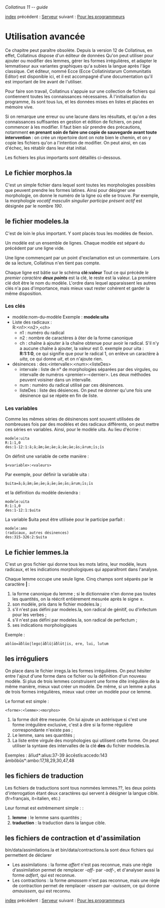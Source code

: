 *Collatinus 11 -- guide*

[index](index.html) précédent : [Serveur](server.html) suivant : [Pour les programmeurs](programmeurs.html) 

Utilisation avancée
===================

Ce chapitre peut paraître obsolète. Depuis la version 
12 de Collatinus, en effet, Collatinus dispose d'un
éditeur de données Qu'on peut utiliser pour ajouter ou
modifier des lemmes, gérer les formes irrégulières,
et adapter le lemmatiseur aux variantes graphiques
qu'a subies la langue après l'âge classique. Cet éditeur, nommé Ecce
(Ecce Collatinistarum Communitatis Editor) est disponible ici, et 
il est accompagné d'une documentation qu'il est important de lire 
avant de l'utiliser.

Pour faire son travail, Collatinus s'appuie sur une
collection de fichiers qui contiennent toutes les
connaissances nécessaires. À l'initialisation du
programme, ils sont tous lus, et les données mises
en listes et placées en mémoire vive.

Si on remarque une erreur ou une lacune dans les
résultats, et qu'on a des connaissances suffisantes en
gestion et édition de fichiers, on peut commencer à les
modifier. Il faut bien sûr prendre des précautions,
notamment **en prenant soin de faire une copie de
sauvegarde avant toute intervention** : on crée un
répertoire dont on note bien le chemin, et on y copie
les fichiers qu'on a l'intention de modifier. On peut
ainsi, en cas d'échec, les rétablir dans leur état
initial.

Les fichiers les plus importants sont détaillés ci-dessous.

## Le fichier morphos.la
C'est un simple fichier dans lequel sont toutes les
morphologies possibles que peuvent prendre les formes
latines. Ainsi pour désigner une morphologie, on donne
le numéro de la ligne où elle se trouve. Par exemple,
la morphologie 
_vocatif masculin singulier participe présent actif_ est
désignée par le nombre _190_.

## le fichier modeles.la
C'est de loin le plus important. Y sont placés tous les
modèles de flexion. 

Un modèle est un ensemble de lignes. Chaque modèle est séparé
du précédent par une ligne vide.

Une ligne commençant par un point d'exclamation est un 
commentaire. Lors de sa lecture, Collatinus n'en tient
pas compte.

Chaque ligne est bâtie sur le schéma **clé:valeur**
Tout ce qui précède _le premier caractère **deux
points**_ est la clé, le reste est la valeur.
La première clé doit être le nom du modèle. L'ordre
dans lequel apparaissent les autres clés n'a pas
d'importance, mais mieux vaut rester cohérent et garder
la même disposition.

### Les clés

* modèle:nom-du-modèle Exemple : **modele:uita**
* Liste des radicaux :   
    R:\<n1\>:\<n2\>,\<ch\>
    * n1 : numéro du radical
    * n2 : nombre de caractères à ôter de la forme canonique 
    * ch : chaîne à ajouter à la chaîne obtenue pour avoir le radical. S'il n'y a aucune chaîne à ajouter, la valeur est 0.  exemple pour uita : **R:1:1:0**, ce qui signifie que pour le radical 1, on enlève un caractère à *uita*, ce qui donne *uit*, et on n'ajoute rien.
* désinences :
	des:\<intervalle\>:\<num\>:\<listeDes\>
    * intervale : liste de n° de morphologies séparées
	par des virgules, ou intervalle de numéros
	\<premier\>-\<dernier\>. Les deux méthodes peuvent
	voisiner dans un intervalle.
    * num : numéro du radical utilisé par ces désinences.
	* listeDes : liste des désiences. On peut ne donner qu'une fois une désinence qui se répète en fin de liste.

### Les variables
Comme les mêmes séries de désinences sont souvent utilisées de nombreuses fois par 
des modèles et des radicaux différents, on peut mettre ces séries en variables. Ainsi,
pour le modèle uita. Au lieu d'écrire :

	modele:uita
	R:1:1,0
	des:1-12:1:ă;ă;ăm;āe;āe;ā;āe;āe;ās;ārum;īs;īs

On définit une variable de cette manière :

	$<variable>:<valeurs>

Par exemple, pour définir la variable uita :

	$uita=ă;ă;ăm;āe;āe;ā;āe;āe;ās;ārum;īs;īs

et la définition du modèle deviendra :

	modele:uita
	R:1:1,0
	des:1-12:1:$uita

La variable $uita peut être utilisée pour le participe parfait :

	modele:amo
	(radicaux, autres désinences)
	des:315-326:2:$uita

## Le fichier lemmes.la 
C'est un gros fichier qui donne tous les mots latins, leur modèle,
leurs radicaux, et les indications morphologiques qui
apparaîtront dans l'analyse.

Chaque lemme occupe une seule ligne. Cinq champs sont séparés par
le caractère **|** :
1. la forme canonique du lemme ; si le dictionnaire
n'en donne pas toutes les quantités, on la réécrit
entièrement mesurée après le signe **=**.
2. son modèle, pris dans le fichier modeles.la ;
3. s'il n'est pas défini par modeles.la, son radical de
génitif, ou d'infectum pour les verbes ;
4. s'il n'est pas défini par modeles.la, son radical de
perfectum ;
5. ses indications morphologiques

Exemple :

	ablŭo=ā̆blŭo|lego|ā̆blŭ|ā̆blūt|is, ere, lui, lutum

## les irréguliers
On place dans le fichier irregs.la les formes
irrégulières. On peut hésiter entre l'ajout d'une forme
dans ce fichier ou la définition d'un nouveau modèle.
Si plus de trois lemmes construisent une forme dite
irrégulière de la même manière, mieux vaut créer un
modèle. De même, si un lemme a plus de trois formes
irrégulières, mieux vaut créer un modèle pour ce lemme.

Le format est simple :

	<forme>:<lemme>:<morphos>

1. la forme doit être mesurée. On lui ajoute un
astérisque si c'est une forme irrégulière exclusive,
c'est à dire si la forme régulière correspondante
n'existe pas ;
2. Le lemme, sans ses quantités ;
3. La liste entre virgule des morphologies qui
utilisent cette forme. On peut utiliser la syntaxe des
intervalles de la clé **des** du fichier modeles.la.

Exemples :
	ălĭud*:alius:37-39
	āccēstĭs:accedo:143
	āmbŏbŭs*:ambo:17,18,29,30,47,48

## les fichiers de traduction
Les fichiers de traductions sont tous nommées
lemmes.??, les deux points d'interrogation étant deux
caractères qui servent à désigner la langue cible.
(fr=français, it=italien, etc.) 

Leur format est extrêmement simple :
   <lemme>:<traduction>
1. **lemme** : le lemme sans quantités ;
2. **traduction** : la traduction dans la langue cible.


## les fichiers de contraction et d'assimilation 

bin/data/assimilations.la et bin/data/contractions.la sont deux 
fichiers qui permettent de déclarer 

* Les assimilations : la forme _affert_ n'est pas reconnue, mais
  une règle d'assimilation permet de remplacer _-aff-_
  par _-adf-_, et  d'analyser aussi la forme
  _adfert_, qui est reconnue.
* Les contractions : la forme _amassem_ n'est pas reconnue, mais une
  règle de contraction permet de remplacer _-assem_ par
  _-auissem_, ce qui donne _amauissem_, qui est reconnu.

[index](index.html) précédent : [Serveur](server.html) suivant : [Pour les programmeurs](programmeurs.html) 
